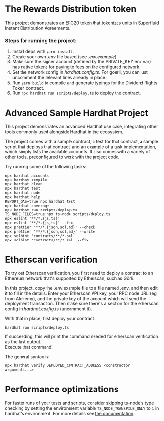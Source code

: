  # The Rewards Distribution token
 This project demonstrates an ERC20 token that tokenizes units in Superfluid [Instant Distribution Agreements](https://docs.superfluid.finance/superfluid/protocol-developers/interactive-tutorials/instant-distribution). 

### Steps for running the project:
1) Install deps with `yarn install`.
2) Create your own _.env_ file based (see _.env.example_).
3) Make sure the signer account (defined by the PRIVATE_KEY env var) has native tokens for paying tx fees on the configured network.
4) Set the network config in _hardhat.config.ts_. For goerli, you can just uncomment the relevant lines already in place.
5) Run ```yarn build``` to compile and generate typings for the Dividend Rights Token contract.
6) Run ```npx hardhat run scripts/deploy.ts``` to deploy the contract.

# Advanced Sample Hardhat Project

This project demonstrates an advanced Hardhat use case, integrating other tools commonly used alongside Hardhat in the ecosystem.

The project comes with a sample contract, a test for that contract, a sample script that deploys that contract, and an example of a task implementation, which simply lists the available accounts. It also comes with a variety of other tools, preconfigured to work with the project code.

Try running some of the following tasks:

```shell
npx hardhat accounts
npx hardhat compile
npx hardhat clean
npx hardhat test
npx hardhat node
npx hardhat help
REPORT_GAS=true npx hardhat test
npx hardhat coverage
npx hardhat run scripts/deploy.ts
TS_NODE_FILES=true npx ts-node scripts/deploy.ts
npx eslint '**/*.{js,ts}'
npx eslint '**/*.{js,ts}' --fix
npx prettier '**/*.{json,sol,md}' --check
npx prettier '**/*.{json,sol,md}' --write
npx solhint 'contracts/**/*.sol'
npx solhint 'contracts/**/*.sol' --fix
```

# Etherscan verification

To try out Etherscan verification, you first need to deploy a contract to an Ethereum network that's supported by Etherscan, such as Görli.

In this project, copy the .env.example file to a file named .env, and then edit it to fill in the details. Enter your Etherscan API key, your RPC node URL (eg from Alchemy), and the private key of the account which will send the deployment transaction. 
Then make sure there's a section for the etherscan config in _hardhat.config.ts_ (uncomment it).

With that in place, first deploy your contract:

```shell
hardhat run scripts/deploy.ts
```

If succeeding, this will print the command needed for etherscan verification as the last output.  
Execute that command!

The general syntax is:

```shell
npx hardhat verify DEPLOYED_CONTRACT_ADDRESS <constructor arguments...>
```

# Performance optimizations

For faster runs of your tests and scripts, consider skipping ts-node's type checking by setting the environment variable `TS_NODE_TRANSPILE_ONLY` to `1` in hardhat's environment. For more details see [the documentation](https://hardhat.org/guides/typescript.html#performance-optimizations).
